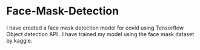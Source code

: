 # Face-Mask-Detection
I have created a face mask detection model for covid using Tensorflow Object detection API . I have trained my model using the face mask dataset by kaggle.
